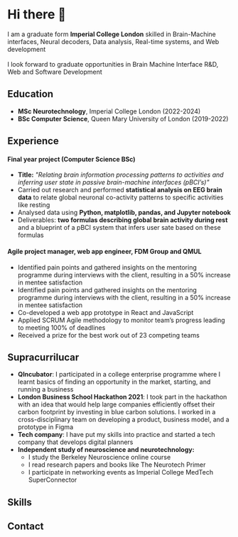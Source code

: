 ### <h1>Hi there 👋</h1>
I am a graduate form <b>Imperial College London</b> skilled in Brain-Machine interfaces, Neural decoders, Data analysis, Real-time systems, and Web development<br><br>
I look forward to graduate opportunities in Brain Machine Interface R&D, Web and Software Development<br>
<h2>Education</h2>
<ul>
<li><b>MSc Neurotechnology</b>, Imperial College London (2022-2024)</li>
<li><b>BSc Computer Science</b>, Queen Mary University of London (2019-2022)</li>
</ul>

<h2>Experience</h2>
<h4>Final year project (Computer Science BSc)</h4>
<ul>
  <li><b>Title:</b> <i>"Relating brain information processing patterns to activities and inferring user state
in passive brain-machine interfaces (pBCI’s)"</i> </li>
<li>Carried out research and performed <b>statistical analysis on EEG brain data</b> to relate global neuronal co-activity patterns to specific activities like resting</li>
<li>Analysed data using <b>Python, matplotlib, pandas, and Jupyter notebook</b></li>
<li>Deliverables: <b>two formulas describing global brain activity during rest</b> and a 
blueprint of a pBCI system that infers user sate based on these formulas</li>
  </ul>

  <h4>Agile project manager, web app engineer, FDM Group and QMUL</h4>
  <ul>
    <li>Identified pain points and gathered insights on the mentoring programme during interviews with the 
client, resulting in a 50% increase in mentee satisfaction</li>
    <li>Identified pain points and gathered insights on the mentoring programme during interviews with the 
client, resulting in a 50% increase in mentee satisfaction</li>
    <li>Co-developed a web app prototype in React and JavaScript</li>
    <li>Applied SCRUM Agile methodology to monitor team’s progress leading to meeting 100% of deadlines</li>
    <li>Received a prize for the best work out of 23 competing teams</li>
  </ul>

<h2>Supracurrilucar</h2>
<ul>
  <li><b>QIncubator</b>: I participated in a college enterprise programme where I learnt basics of finding an opportunity in the market, starting, and running a business</li>
  <li><b>London Business School Hackathon 2021</b>: I took part in the hackathon with an idea that would help large companies efficiently offset their carbon footprint by investing in blue carbon solutions. I worked in a cross-disciplinary team on developing a product, business model, and a prototype in Figma
  </li>
  <li><b>Tech company</b>: I have put my skills into practice and started a tech company that develops digital planners</li>
  <li><b>Independent study of neuroscience and neurotechnology:</b><br>
  <ul>
    <li>I study the Berkeley Neuroscience online course</li>
    <li>I read research papers and books like The Neurotech Primer</li>
    <li>I participate in networking events as Imperial College MedTech SuperConnector</li>
    </ul>
  </li>
  </ul>

<h2>Skills</h2>


<h2>Contact</h2>

